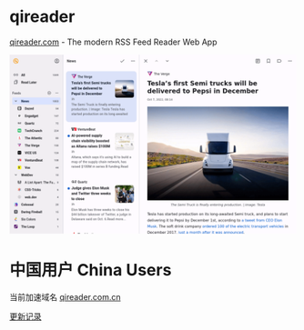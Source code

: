 # qireader
[qireader.com](https://www.qireader.com) - The modern RSS Feed Reader Web App

![Screenshot](screenshot.en.png)


# 中国用户 China Users

当前加速域名 [qireader.com.cn](https://www.qireader.com.cn)

[更新记录](CHANGELOG.md)
